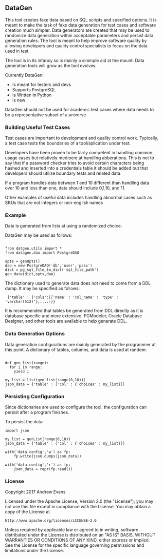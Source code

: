 ## DataGen

This tool creates fake data based on SQL scripts and specified options. It is meant to make the task of fake data generation for test cases and software creation much simpler. Data generators are created that may be used to randomize data generation within acceptable parameters and persist data generation
rules. The tool is meant to help improve software quality by allowing developers and quality control specialists to focus on the data used in test.

The tool is in its infancy so is mainly a simmple aid at the mount. Data generation tools will grow as the tool evolves.

Currently DataGen:
 - Is meant for testers and devs
 - Supports PostgreSQL
 - Is Written in Python
 - Is new
 
DataGen should not be used for academic test cases where data needs to be a representative subset of a universe.

### Building Useful Test Cases

Test cases are important to development and quality control work. Typically, a test case tests the boundaries of a tool/aplication under test. 

Developers have been proven to be fairly competent in handling common usage cases but relatively mediocre at handling abberations. This is not to say that if
a password checker tries to avoid certain characters being hashed and inserted into a credentials table it should be added but that developers should utilize boundary tests and related data.

If a program handles data between 1 and 10 different than handling data over 10 and less than one, data should include 0,1,10, and 11.

Other examples of useful data includes handling abnormal cases such as SKUs that are not integers or non-english names 

 
### Example 

Data is generated from lists at using a randomized choice. 

DataGen may be used as follows:

```

from datgen.utils import *
from datagen.dao import PostgreDAO

opts = genOpts()
dao = new PostgreDAO('db','user','pass')
dict = pg_sql_file_to_dict('sql_file_path')
gen_data(dict,opts,dao)

```

The dictionary used to generate data does not need to come from a DDL dump. It may be specified as follows:

```
 {'table' : {'cols':[{'name' : 'col_name' : 'type' : 'varchar(512)'},....]}}
```

It is recommended that tables be generated from DDL directly as it is database specific and more extensive. PGModeler, Oracle Database Designer, and other tools are available to help generate DDL.

### Data Generation Options

Data generation configurations are mainly generated by the programmer at this point. A dictionary of tables, columns, and data is used at random:

```

def gen_list(range):
  for i in range:
  	yield i
  	
my_list = list(gen_list(range(0,10)))
json_data = {'table' : {'col' : {'choices' : my_list}}}  	

```


### Persisting Configuration

Since dictionaries are used to configure the tool, the configuration can persist after a program finishes.

To persist the data:

```
import json

my_list = genList(range(0,10))
json_data = {'table' : {'col' : {'choices' : my_list}}}

with('data.config','w') as fp:
	fp.write(json.dumps(json_data))

with('data.config','r') as fp:
	json_data = repr(fp.read())

```

### License

Copyright 2017 Andrew Evans

Licensed under the Apache License, Version 2.0 (the "License");
you may not use this file except in compliance with the License.
You may obtain a copy of the License at

    http://www.apache.org/licenses/LICENSE-2.0

Unless required by applicable law or agreed to in writing, software
distributed under the License is distributed on an "AS IS" BASIS,
WITHOUT WARRANTIES OR CONDITIONS OF ANY KIND, either express or implied.
See the License for the specific language governing permissions and
limitations under the License.